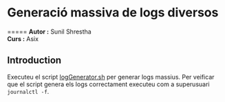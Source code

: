 # Generació massiva de logs diversos 
=====
**Autor :** Sunil Shrestha  	
**Curs :** Asix 

## Introduction 
Executeu el script [logGenerator.sh](logGenerator.sh) per generar logs massius.
Per veificar que el script genera els logs correctament executeu com a superusuari ` journalctl -f `.
